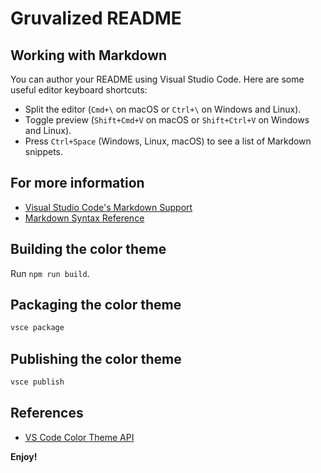 # Gruvalized README

## Working with Markdown

You can author your README using Visual Studio Code. Here are some useful editor keyboard shortcuts:

* Split the editor (`Cmd+\` on macOS or `Ctrl+\` on Windows and Linux).
* Toggle preview (`Shift+Cmd+V` on macOS or `Shift+Ctrl+V` on Windows and Linux).
* Press `Ctrl+Space` (Windows, Linux, macOS) to see a list of Markdown snippets.

## For more information

* [Visual Studio Code's Markdown Support](http://code.visualstudio.com/docs/languages/markdown)
* [Markdown Syntax Reference](https://help.github.com/articles/markdown-basics/)

## Building the color theme

Run `npm run build`.

## Packaging the color theme

```bash
vsce package
```

## Publishing the color theme

```bash
vsce publish
```

## References

* [VS Code Color Theme API](https://code.visualstudio.com/api/references/theme-color)

**Enjoy!**
